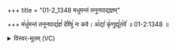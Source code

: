 +++
title = "01-2_1348 मधुमन्तं तनूनपाद्यज्ञम्"

+++
म꣡धु꣢मन्तं तनूनपाद्य꣣ज्ञं꣢ दे꣣वे꣡षु꣢ नः कवे। अ꣣द्या꣡ कृ꣢णुह्यू꣣त꣡ये꣢ ॥ 01-2:1348 ॥

<details><summary>विस्वर-मूलम् (VC)</summary>

मधुमन्तं तनूनपाद्यज्ञं देवेषु नः कवे । अद्या कृणुह्यूतये ॥१३४८॥
</details>